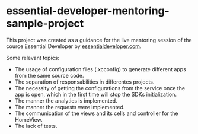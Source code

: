 # essential-developer-mentoring-sample-project

This project was created as a guidance for the live mentoring session of the cource Essential Developer by [essentialdeveloper.com](https://www.essentialdeveloper.com). 

Some relevant topics:

- The usage of configuration files (.xcconfig) to generate different apps from the same source code.
- The separation of responsabilities in differentes projects.
- The necessity of getting the configurations from the service once the app is open, which in the first time will stop the SDKs initialization.
- The manner the analytics is implemented. 
- The manner the requests were implemented.
- The communication of the views and its cells and controller for the HomeView.
- The lack of tests. 
